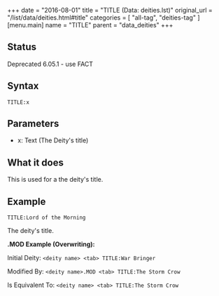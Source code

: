 +++
date = "2016-08-01"
title = "TITLE (Data: deities.lst)"
original_url = "/list/data/deities.html#title"
categories = [ "all-tag", "deities-tag" ]
[menu.main]
    name = "TITLE"
    parent = "data_deities"
+++

## Status

Deprecated 6.05.1 - use FACT

## Syntax

`TITLE:x`

## Parameters

-   x: Text (The Deity's title)



What it does
------------

This is used for a the deity's title.

Example
-------

`TITLE:Lord of the Morning`

The deity's title.

**.MOD Example (Overwriting):**

Initial Deity: `<deity name> <tab> TITLE:War Bringer`

Modified By: `<deity name>.MOD <tab> TITLE:The Storm Crow`

Is Equivalent To: `<deity name> <tab> TITLE:The Storm Crow`

